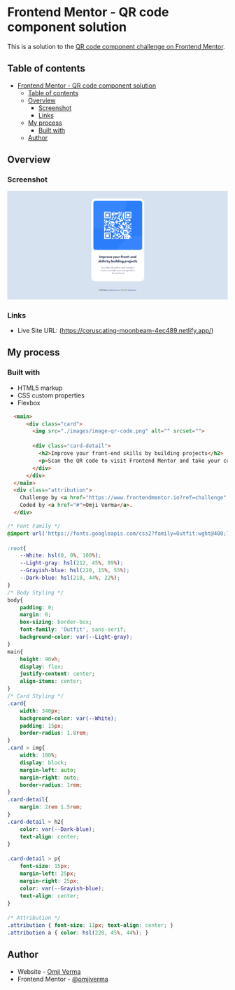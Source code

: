 # Frontend Mentor - QR code component solution

This is a solution to the [QR code component challenge on Frontend Mentor](https://www.frontendmentor.io/challenges/qr-code-component-iux_sIO_H).

## Table of contents

- [Frontend Mentor - QR code component solution](#frontend-mentor---qr-code-component-solution)
  - [Table of contents](#table-of-contents)
  - [Overview](#overview)
    - [Screenshot](#screenshot)
    - [Links](#links)
  - [My process](#my-process)
    - [Built with](#built-with)
  - [Author](#author)


## Overview

### Screenshot

![](./Screenshot%202022-11-23%20223443.png)

### Links

- Live Site URL: (https://coruscating-moonbeam-4ec489.netlify.app/)

## My process

### Built with

- HTML5 markup
- CSS custom properties
- Flexbox



```html
  <main>
      <div class="card">
        <img src="./images/image-qr-code.png" alt="" srcset="">
      
        <div class="card-detail">
          <h2>Improve your front-end skills by building projects</h2>
          <p>Scan the QR code to visit Frontend Mentor and take your coding skills to the next level</p>
        </div>
      </div>
  </main>  
  <div class="attribution">
    Challenge by <a href="https://www.frontendmentor.io?ref=challenge" target="_blank">Frontend Mentor</a>. 
    Coded by <a href="#">Omji Verma</a>.
  </div>
```
```css
/* Font Family */
@import url('https://fonts.googleapis.com/css2?family=Outfit:wght@400;700&display=swap');

:root{
    --White: hsl(0, 0%, 100%);
    --Light-gray: hsl(212, 45%, 89%);
    --Grayish-blue: hsl(220, 15%, 55%);
    --Dark-blue: hsl(218, 44%, 22%);
}
/* Body Styling */
body{
    padding: 0;
    margin: 0;
    box-sizing: border-box;
    font-family: 'Outfit', sans-serif;
    background-color: var(--Light-gray);
}
main{
    height: 90vh;
    display: flex;
    justify-content: center;
    align-items: center;
}
/* Card Styling */
.card{
    width: 340px;
    background-color: var(--White);
    padding: 15px;
    border-radius: 1.8rem;
}
.card > img{
    width: 100%;
    display: block;
    margin-left: auto;
    margin-right: auto;
    border-radius: 1rem;
}
.card-detail{
    margin: 2rem 1.5rem;
}
.card-detail > h2{
    color: var(--Dark-blue);
    text-align: center;
}

.card-detail > p{
    font-size: 15px;
    margin-left: 25px;
    margin-right: 25px;
    color: var(--Grayish-blue);
    text-align: center;
}

/* Attribution */
.attribution { font-size: 11px; text-align: center; }
.attribution a { color: hsl(228, 45%, 44%); }
```


## Author

- Website - [Omji Verma](https://www.github.com/omjiverma)
- Frontend Mentor - [@omjiverma](https://www.frontendmentor.io/profile/yomjiverma)

